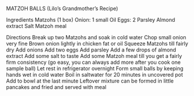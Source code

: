 MATZOH BALLS (Lilo’s Grandmother’s Recipe)

Ingredients
Matzohs (1 box)
Onion: 1 small
Oil
Eggs: 2
Parsley
Almond extract
Salt
Matzoh meal

Directions
Break up two Matzohs and soak in cold water
Chop small onion very fine
Brown onion lightly in chicken fat or oil
Squeeze Matzohs till fairly dry
Add onions
Add two eggs
Add parsley
Add a few drops of almond extract
Add some salt to taste
Add some Matzoh meal till you get a fairly firm consistency (go easy, you can always add more after you cook one sample ball)
Let rest in refrigerator overnight
Form small balls by keeping hands wet in cold water
Boil in saltwater for 20 minutes in uncovered pot
Add to bowl at the last minute
Leftover mixture can be formed in little pancakes and fried and served with meal

